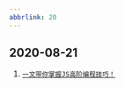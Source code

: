 ```yaml
---
abbrlink: 20
---
```

## 2020-08-21

1. [`一文带你掌握JS高阶编程技巧！`](https://juejin.im/post/6862289382096207880)